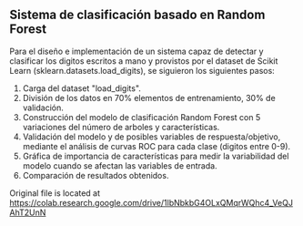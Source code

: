 ## **Sistema de clasificación basado en Random Forest**

Para el diseño e implementación de un sistema capaz de detectar y clasificar los digitos escritos a mano y provistos por el dataset de Scikit Learn (sklearn.datasets.load_digits), se siguieron los siguientes pasos:

1. Carga del dataset "load_digits".
2. División de los datos en 70% elementos de entrenamiento, 30% de validación.
3. Construcción del modelo de clasificación Random Forest con 5 variaciones del número de arboles y características.
4. Validación del modelo y de posibles variables de respuesta/objetivo, mediante el análisis de curvas ROC para cada clase (digitos entre 0-9).
5. Gráfica de importancia de características para medir la variabilidad del modelo cuando se afectan las variables de entrada.
6. Comparación de resultados obtenidos.


Original file is located at
    https://colab.research.google.com/drive/1lbNbkbG4OLxQMqrWQhc4_VeQJAhT2UnN
